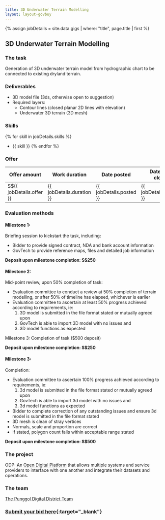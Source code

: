 ```yaml
---
title: 3D Underwater Terrain Modelling
layout: layout-govbuy
---
```


{% assign jobDetails = site.data.gigs | where: "title", page.title | first %}

## 3D Underwater Terrain Modelling

### The task

Generation of 3D underwater terrain model from hydrographic chart to be connected to existing dryland terrain.

### Deliverables

- 3D model file (3ds, otherwise open to suggestion)
- Required layers:
  - Contour lines (closed planar 2D lines with elevation)
  - Underwater 3D terrain (3D mesh)

### Skills

{% for skill in jobDetails.skills %}

- {{ skill }}
  {% endfor %}

### Offer

| Offer amount              | Work duration             | Date posted             | Date offer closes        |
| ------------------------- | ------------------------- | ----------------------- | ------------------------ |
| S\${{ jobDetails.offer }} | {{ jobDetails.duration }} | {{ jobDetails.posted }} | {{ jobDetails.closing }} |

### Evaluation methods

#### Milestone 1:

Briefing session to kickstart the task, including:

- Bidder to provide signed contract, NDA and bank account information
- GovTech to provide reference maps, files and detailed job information

**Deposit upon milestone completion: S$250**

#### Milestone 2:

Mid-point review, upon 50% completion of task:

- Evaluation committee to conduct a review at 50% completion of terrain modelling, or after 50% of timeline has elapsed, whichever is earlier
- Evaluation committee to ascertain at least 50% progress achieved according to requirements, ie:
  1. 3D model is submitted in the file format stated or mutually agreed upon
  2. GovTech is able to import 3D model with no issues and 
  3. 3D model functions as expected

Milestone 3: Completion of task ($500 deposit)

**Deposit upon milestone completion: S$250**

#### Milestone 3:

Completion:

- Evaluation committee to ascertain 100% progress achieved according to requirements, ie:
  1. 3d model is submitted in the file format stated or mutually agreed upon
  2. GovTech is able to import 3d model with no issues and
  3. 3d model functions as expected
- Bidder to complete correction of any outstanding issues and ensure 3d model is submitted in the file format stated
- 3D mesh is clean of stray vertices
- Normals, scale and proportion are correct
- If stated, polygon count falls within acceptable range stated

**Deposit upon milestone completion: S$500**

### The project

ODP: An [Open Digital Platform](https://www.tech.gov.sg/media/technews/building-an-operating-system-for-punggol-digital-district) that allows multiple systems and service providers to interface with one another and integrate their datasets and operations.

### The team

[The Punggol Digital District Team](https://www.tech.gov.sg/media/technews/building-an-operating-system-for-punggol-digital-district)

### [Submit your bid here](https://form.gov.sg/5e4a11a856e8230011d594bb){:target="_blank"}
